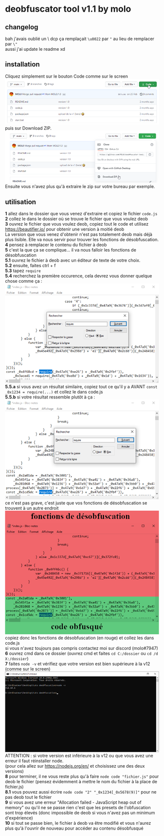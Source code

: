 # deobfuscator tool v1.1 by molo
## changelog
bah j'avais oublié un \ dcp ça remplaçait `\u0022` par `"` au lieu de remplacer par `\"`  
aussi j'ai update le readme xd
## installation
Cliquez simplement sur le bouton Code comme sur le screen
![code](./images/code.png)
puis sur Download ZIP.
![download](./images/download.png)
Ensuite vous n'avez plus qu'à extraire le zip sur votre bureau par exemple.
## utilisation
**1** allez dans le dossier que vous venez d'extraire et copiez le fichier `code.js`  
**2** collez le dans le dossier où se trouve le fichier que vous voulez deob  
**3** ouvrez le fichier que vous voulez deob, copiez tout le code et utilisez https://beautifier.io/ pour obtenir une version à moitié deob  
La version que vous venez d'obtenir n'est pas totalement deob mais déjà plus lisible. Elle va nous servir pour trouver les fonctions de désobfuscation.  
**4** pensez à remplacer le contenu du fichier à deob  
**5** c'est la que ça se complique... il va nous falloir les fonctions de désobfuscation  
**5.1** ouvrez le fichier à deob avec un éditeur de texte de votre choix.  
**5.2** ensuite, faites ctrl + f  
**5.3** tapez `require`  
**5.4** recherchez la première occurence, cela devrez vous donner quelque chose comme ça :
![require](./images/require.png)
**5.5.a** si vous avez un résultat similaire, copiez tout ce qu'il y a AVANT `const _0x1234 = require(...)` et collez le dans code.js  
**5.5.b** si votre résultat ressemble plutôt à ça :
![require2](./images/require2.png)
ce n'est pas grave, c'est juste que vos fonctions de désobfuscation se trouvent à un autre endroit
![require3](./images/1337.png)
copiez donc les fonctions de désobfuscation (en rouge) et collez les dans code.js  
si vous n'avez toujours pas compris contactez moi sur discord (molo#7947)  
**6** ouvrez cmd dans ce dossier (ouvrez cmd et faites `cd C:/dossier` ou `cd /d X:/dossier`)  
**7** faites `node -v` et vérifiez que votre version est bien supérieure à la v12 (comme sur le screen)
![version](./images/version.png)
ATTENTION : si votre version est inférieure à la v12 ou que vous avez une erreur il faut réinstaller node.  
(pour cela allez sur https://nodejs.org/en/ et choisissez une des deux versions)  
**8** pour terminer, il ne vous reste plus qu'à faire `node code "fichier.js"` pour deob le fichier (pensez évidemment à mettre le nom du fichier à la place de fichier.js)  
**8.1** vous pouvez aussi écrire `node code "2" "_0x1234[_0x5678(9)]"` pour ne pas deob tout le fichier  
**9** si vous avez une erreur "Allocation failed - JavaScript heap out of memory" ou qu'il ne se passe rien c'est que les presets de l'obfuscation sont trop élevés (donc impossible de deob si vous n'avez pas un minimum d'expérience)  
**10** si tout se passe bien, le fichier à deob va être modifié et vous n'aurez plus qu'à l'ouvrir de nouveau pour accéder au contenu désobfusqué
